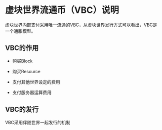 # 虚块世界流通币（VBC）说明

虚块世界内部支付采用唯一流通的VBC，从虚块世界发行方式可以看出，VBC是一个通胀模型。



## VBC的作用

* 购买Block

* 购买Resource

* 支付其他世界设定的费用

* 支付服务器运算费用

  

## VBC的发行

VBC采用伴随世界一起发行的机制
